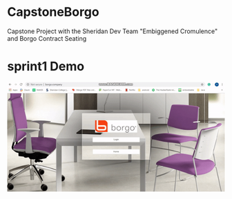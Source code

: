 # CapstoneBorgo
Capstone Project with the Sheridan Dev Team "Embiggened Cromulence" and Borgo Contract Seating


# sprint1 Demo
![](sprint1.gif)

